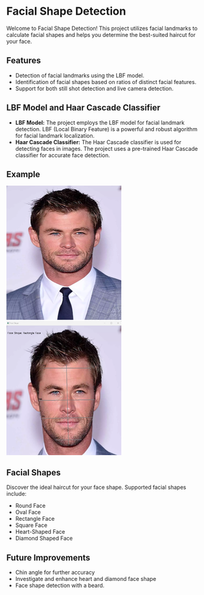# Facial Shape Detection

Welcome to Facial Shape Detection! This project utilizes facial landmarks to calculate facial shapes and helps you determine the best-suited haircut for your face.

## Features

- Detection of facial landmarks using the LBF model.
- Identification of facial shapes based on ratios of distinct facial features.
- Support for both still shot detection and live camera detection.

## LBF Model and Haar Cascade Classifier

- **LBF Model:** The project employs the LBF model for facial landmark detection. LBF (Local Binary Feature) is a powerful and robust algorithm for facial landmark localization.
- **Haar Cascade Classifier:** The Haar Cascade classifier is used for detecting faces in images. The project uses a pre-trained Haar Cascade classifier for accurate face detection.

## Example
<div>
<img src="faces/rectangle/rectangle.png" alt="Example Image" width="300" height="350">
<img src="faces/rectangle/positive-test.png" alt="Example Image" width="300" height="350">
</div>

## Facial Shapes

Discover the ideal haircut for your face shape. Supported facial shapes include:

- Round Face
- Oval Face
- Rectangle Face
- Square Face
- Heart-Shaped Face
- Diamond Shaped Face

## Future Improvements

- Chin angle for further accuracy 
- Investigate and enhance heart and diamond face shape 
- Face shape detection with a beard.
